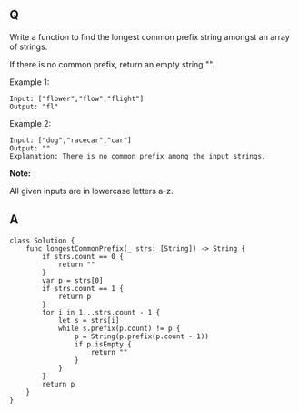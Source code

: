 ## Q

Write a function to find the longest common prefix string amongst an array of strings.

If there is no common prefix, return an empty string "".

Example 1:

```
Input: ["flower","flow","flight"]
Output: "fl"
```

Example 2:

```
Input: ["dog","racecar","car"]
Output: ""
Explanation: There is no common prefix among the input strings.
```

**Note:**

All given inputs are in lowercase letters a-z.


## A

```
class Solution {
    func longestCommonPrefix(_ strs: [String]) -> String {
        if strs.count == 0 {
            return ""
        }
        var p = strs[0]
        if strs.count == 1 {
            return p
        }
        for i in 1...strs.count - 1 {
            let s = strs[i]
            while s.prefix(p.count) != p {
                p = String(p.prefix(p.count - 1))
                if p.isEmpty {
                    return ""
                }
            }
        }
        return p
    }
}
```
